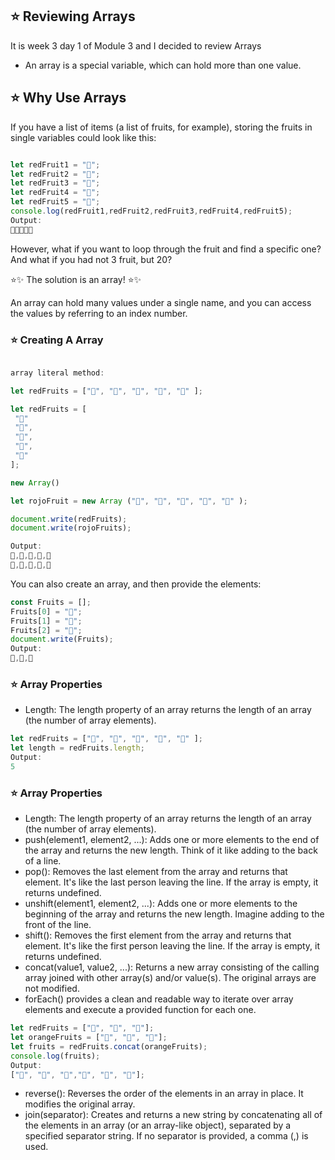 ## ⭐ Reviewing Arrays

It is week 3 day 1 of Module 3 and I decided to review Arrays
- An array is a special variable, which can hold more than one value.
## ⭐ Why Use Arrays
If you have a list of items (a list of fruits, for example), storing the fruits in single variables could look like this: <br>

```javascript

let redFruit1 = "🍉"; 
let redFruit2 = "🍒"; 
let redFruit3 = "🍓"; 
let redFruit4 = "🍅"; 
let redFruit5 = "🍎"; 
console.log(redFruit1,redFruit2,redFruit3,redFruit4,redFruit5);
Output:
🍉🍒🍓🍅🍎
```

However, what if you want to loop through the fruit and find a specific one? And what if you had not 3 fruit, but 20?

⭐✨ The solution is an array! ⭐✨

An array can hold many values under a single name, and you can access the values by referring to an index number.

### ⭐ Creating A Array


```javascript

array literal method: 

let redFruits = ["🍉", "🍒", "🍓", "🍅", "🍎" ]; 

let redFruits = [
 "🍉"
 "🍒",
 "🍓",
 "🍅",
 "🍎"
];

new Array()

let rojoFruit = new Array ("🍉", "🍒", "🍓", "🍅", "🍎" );

document.write(redFruits);
document.write(rojoFruits);

Output:
🍉,🍒,🍓,🍅,🍎
🍉,🍒,🍓,🍅,🍎

```
You can also create an array, and then provide the elements:
```javascript
const Fruits = [];
Fruits[0] = "🍊";
Fruits[1] = "🍑";
Fruits[2] = "🥭";
document.write(Fruits);
Output:
🍊,🍑,🥭
```

### ⭐ Array Properties
- Length: The length property of an array returns the length of an array (the number of array elements).
```javascript
let redFruits = ["🍉", "🍒", "🍓", "🍅", "🍎" ]; 
let length = redFruits.length;
Output:
5
```
### ⭐ Array Properties
- Length: The length property of an array returns the length of an array (the number of array elements).
- push(element1, element2, ...): Adds one or more elements to the end of the array and returns the new length. Think of it like adding to the back of a line.
- pop(): Removes the last element from the array and returns that element. It's like the last person leaving the line. If the array is empty, it returns undefined.
- unshift(element1, element2, ...): Adds one or more elements to the beginning of the array and returns the new length. Imagine adding to the front of the line.
- shift(): Removes the first element from the array and returns that element. It's like the first person leaving the line. If the array is empty, it returns undefined.
- concat(value1, value2, ...): Returns a new array consisting of the calling array joined with other array(s) and/or value(s). The original arrays are not modified.
- forEach() provides a clean and readable way to iterate over array elements and execute a provided function for each one.
```javascript
let redFruits = ["🍉", "🍒", "🍓"]; 
let orangeFruits = ["🍊", "🍑", "🥭"]; 
let fruits = redFruits.concat(orangeFruits);
console.log(fruits);
Output:
["🍉", "🍒", "🍓","🍊", "🍑", "🥭"];
```
- reverse(): Reverses the order of the elements in an array in place. It modifies the original array.
- join(separator): Creates and returns a new string by concatenating all of the elements in an array (or an array-like object), separated by a specified separator string. If no separator is provided, a comma (,) is used.
